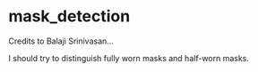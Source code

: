# mask_detection

Credits to Balaji Srinivasan... 

I should try to distinguish fully worn masks and half-worn masks. 
